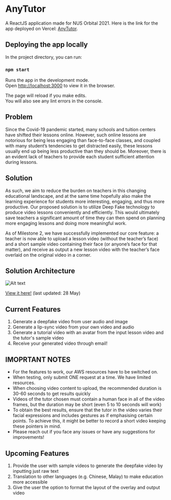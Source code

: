 # AnyTutor

A ReactJS application made for NUS Orbital 2021.
Here is the link for the app deployed on Vercel: [AnyTutor](https://any-tutor-allardquek.vercel.app/).

## Deploying the app locally

In the project directory, you can run:

### `npm start`

Runs the app in the development mode.\
Open [http://localhost:3000](http://localhost:3000) to view it in the browser.

The page will reload if you make edits.\
You will also see any lint errors in the console.

## Problem

Since the Covid-19 pandemic started, many schools and tuition centers have shifted their lessons online. However, such online lessons are notorious for being less engaging than face-to-face classes, and coupled with many student’s tendencies to get distracted easily, these lessons usually end up being less productive than they should be. Moreover, there is an evident lack of teachers to provide each student sufficient attention during lessons. 

## Solution

As such, we aim to reduce the burden on teachers in this changing educational landscape, and at the same time hopefully also make the learning experience for students more interesting, engaging, and thus more productive. Our proposed solution is to utilize Deep Fake technology to produce video lessons conveniently and efficiently. This would ultimately save teachers a significant amount of time they can then spend on planning more engaging lessons and doing more meaningful work. 

As of Milestone 2, we have successfully implemented our core feature: a teacher is now able to upload a lesson video (without the teacher’s face) and a short sample video containing their face (or anyone’s face for that matter), and receive as output a new lesson video with the teacher’s face overlaid on the original video in a corner.

## Solution Architecture

![Alt text](/readme/architecture.jpg "Solution Architecture")

[View it here!](https://drive.google.com/file/d/1r76ZKnCRcOcwaM2_Z2adoY6EzebQVoTk/view?usp=sharing) (last updated: 28 May)

## Current Features
1. Generate a deepfake video from user audio and image
1. Generate a lip-sync video from your own video and audio
1. Generate a tutorial video with an avatar from the input lesson video and the tutor's sample video
1. Receive your generated video through email!

## IMOPRTANT NOTES
- For the features to work, our AWS resources have to be switched on. 
- When testing, only submit ONE request at a time. We have limited resources.
- When choosing video content to upload, the recommended duration is 30-60 seconds to get results quickly
- Videos of the tutor chosen must contain a human face in all of the video frames, but the duration may be short (even 5 to 10 seconds will work)
- To obtain the best results, ensure that the tutor in the video varies their facial expressions and includes gestures as if emphasising certain points. To achieve this, it might be better to record a short video keeping these pointers in mind.
- Please reach out if you face any issues or have any suggestions for improvements!

## Upcoming Features
1. Provide the user with sample videos to generate the deepfake video by inputting just raw text
2. Translation to other languages (e.g. Chinese, Malay) to make education more accessible
3. Give the user the option to format the layout of the overlay and output video

